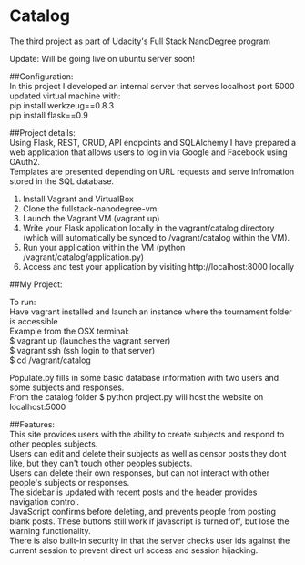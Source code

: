 # Catalog
The third project as part of Udacity's Full Stack NanoDegree program

Update: Will be going live on ubuntu server soon!

##Configuration:<br>
In this project I developed an internal server that serves localhost port 5000<br>
updated virtual machine with:<br>
pip install werkzeug==0.8.3<br>
pip install flask==0.9<br>

##Project details:<br>
Using Flask, REST, CRUD, API endpoints and SQLAlchemy I have prepared a web application that allows users to log in via Google and Facebook using OAuth2.<br>
Templates are presented depending on URL requests and serve infromation stored in the SQL database.<br>

1. Install Vagrant and VirtualBox  
2. Clone the fullstack-nanodegree-vm  
3. Launch the Vagrant VM (vagrant up)  
4. Write your Flask application locally in the vagrant/catalog directory (which will automatically be synced to /vagrant/catalog within the VM).  
5. Run your application within the VM (python /vagrant/catalog/application.py)  
6. Access and test your application by visiting http://localhost:8000 locally  

##My Project:  

To run:  
Have vagrant installed and launch an instance where the tournament folder is accessible  
Example from the OSX terminal:  
$ vagrant up (launches the vagrant server)  
$ vagrant ssh (ssh login to that server)  
$ cd /vagrant/catalog  
  
Populate.py fills in some basic database information with two users and some subjects and responses.<br>
From the catalog folder $ python project.py will host the website on localhost:5000  
  
##Features:<br>
This site provides users with the ability to create subjects and respond to other peoples subjects.<br>
Users can edit and delete their subjects as well as censor posts they dont like, but they can't touch other peoples subjects.<br>
Users can delete their own responses, but can not interact with other people's subjects or responses.<br>
The sidebar is updated with recent posts and the header provides navigation control.<br>
JavaScript confirms before deleting, and prevents people from posting blank posts. These buttons still work if javascript is turned off, but lose the warning functionality.<br>
There is also built-in security in that the server checks user ids against the current session to prevent direct url access and session hijacking.<br>

